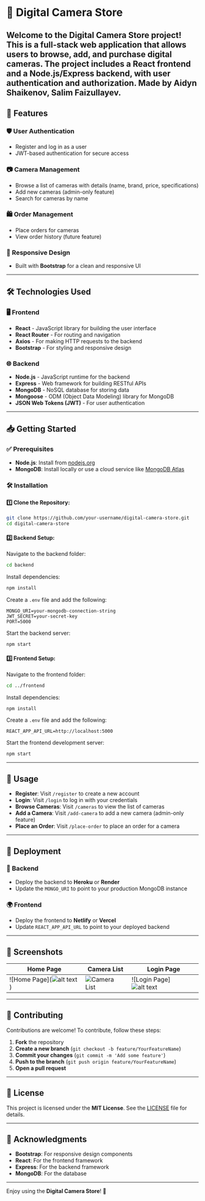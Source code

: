 # 📸 Digital Camera Store

Welcome to the **Digital Camera Store** project! This is a full-stack web application that allows users to browse, add, and purchase digital cameras. The project includes a **React frontend** and a **Node.js/Express backend**, with user authentication and authorization.
Made by Aidyn Shaikenov, Salim Faizullayev.
---

## 🚀 Features

### 🛡️ User Authentication
- Register and log in as a user
- JWT-based authentication for secure access

### 📷 Camera Management
- Browse a list of cameras with details (name, brand, price, specifications)
- Add new cameras (admin-only feature)
- Search for cameras by name

### 🛍️ Order Management
- Place orders for cameras
- View order history (future feature)

### 🎨 Responsive Design
- Built with **Bootstrap** for a clean and responsive UI

---

## 🛠 Technologies Used

### 🖥 Frontend
- **React** - JavaScript library for building the user interface
- **React Router** - For routing and navigation
- **Axios** - For making HTTP requests to the backend
- **Bootstrap** - For styling and responsive design

### 🌐 Backend
- **Node.js** - JavaScript runtime for the backend
- **Express** - Web framework for building RESTful APIs
- **MongoDB** - NoSQL database for storing data
- **Mongoose** - ODM (Object Data Modeling) library for MongoDB
- **JSON Web Tokens (JWT)** - For user authentication

---

## 📥 Getting Started

### ✅ Prerequisites
- **Node.js**: Install from [nodejs.org](https://nodejs.org/)
- **MongoDB**: Install locally or use a cloud service like [MongoDB Atlas](https://www.mongodb.com/atlas)

### 🛠 Installation

#### 1️⃣ Clone the Repository:
```bash
git clone https://github.com/your-username/digital-camera-store.git
cd digital-camera-store
```

#### 2️⃣ Backend Setup:
Navigate to the backend folder:
```bash
cd backend
```
Install dependencies:
```bash
npm install
```
Create a `.env` file and add the following:
```
MONGO_URI=your-mongodb-connection-string
JWT_SECRET=your-secret-key
PORT=5000
```
Start the backend server:
```bash
npm start
```

#### 3️⃣ Frontend Setup:
Navigate to the frontend folder:
```bash
cd ../frontend
```
Install dependencies:
```bash
npm install
```
Create a `.env` file and add the following:
```
REACT_APP_API_URL=http://localhost:5000
```
Start the frontend development server:
```bash
npm start
```

---

## 🎯 Usage

- **Register**: Visit `/register` to create a new account
- **Login**: Visit `/login` to log in with your credentials
- **Browse Cameras**: Visit `/cameras` to view the list of cameras
- **Add a Camera**: Visit `/add-camera` to add a new camera (admin-only feature)
- **Place an Order**: Visit `/place-order` to place an order for a camera

---

## 🚀 Deployment

### 📡 Backend
- Deploy the backend to **Heroku** or **Render**
- Update the `MONGO_URI` to point to your production MongoDB instance

### 🌍 Frontend
- Deploy the frontend to **Netlify** or **Vercel**
- Update `REACT_APP_API_URL` to point to your deployed backend

---

## 📸 Screenshots

| Home Page | Camera List | Login Page |
|-----------|------------|------------|
| ![Home Page](![alt text](image.png)) | ![Camera List](link-to-screenshot) | ![Login Page]![alt text](image-1.png) |

---

## 🤝 Contributing

Contributions are welcome! To contribute, follow these steps:
1. **Fork** the repository
2. **Create a new branch** (`git checkout -b feature/YourFeatureName`)
3. **Commit your changes** (`git commit -m 'Add some feature'`)
4. **Push to the branch** (`git push origin feature/YourFeatureName`)
5. **Open a pull request**

---

## 📜 License

This project is licensed under the **MIT License**. See the [LICENSE](LICENSE) file for details.

---

## 🙌 Acknowledgments

- **Bootstrap**: For responsive design components
- **React**: For the frontend framework
- **Express**: For the backend framework
- **MongoDB**: For the database

---

Enjoy using the **Digital Camera Store**! 🚀

